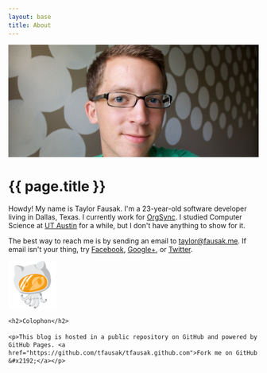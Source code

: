```yaml
---
layout: base
title: About
---
```


![Taylor Fausak][1]

# {{ page.title }}

Howdy! My name is Taylor Fausak. I'm a 23-year-old software developer
living in Dallas, Texas. I currently work for [OrgSync][2]. I studied
Computer Science at [UT Austin][3] for a while, but I don't have
anything to show for it.

The best way to reach me is by sending an email to [taylor@fausak.me][4].
If email isn't your thing, try [Facebook][5], [Google+][6], or
[Twitter][7].

<footer class="footer about">
    <img alt="GitHub" src="/static/images/octonaut.png">

    <h2>Colophon</h2>

    <p>This blog is hosted in a public repository on GitHub and powered by GitHub Pages. <a href="https://github.com/tfausak/tfausak.github.com">Fork me on GitHub &#x2192;</a></p>
</footer>

[1]: /static/images/taylor-fausak.jpg
[2]: http://www.orgsync.com/
[3]: http://www.utexas.edu/
[4]: mailto:taylor+honeypot@fausak.me
[5]: https://www.facebook.com/taylorfausak
[6]: https://plus.google.com/111507914518262812295
[7]: https://twitter.com/taylorfausak
